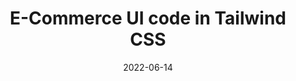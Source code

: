 ---
title: E-Commerce UI code in Tailwind CSS
date: '2022-06-14'
caption: 'Ma première expérience'
---